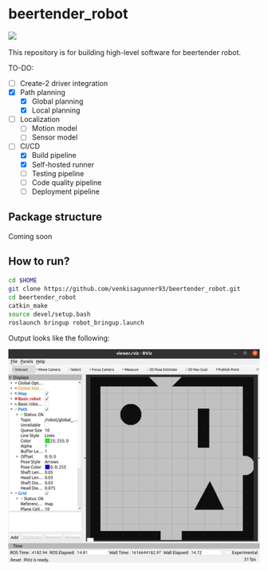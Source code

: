 # beertender_robot 

[![](https://github.com/venkisagunner93/beertender_robot/workflows/CI/badge.svg)](https://github.com/venkisagunner93/beertender_robot/actions)

This repository is for building high-level software for beertender robot.

TO-DO:

- [ ] Create-2 driver integration
- [x] Path planning
    - [x] Global planning
    - [x] Local planning
- [ ] Localization
    - [ ] Motion model
    - [ ] Sensor model
- [ ] CI/CD
    - [x] Build pipeline
    - [x] Self-hosted runner
    - [ ] Testing pipeline
    - [ ] Code quality pipeline
    - [ ] Deployment pipeline 

## Package structure

Coming soon

## How to run?

```sh
cd $HOME
git clone https://github.com/venkisagunner93/beertender_robot.git
cd beertender_robot
catkin_make
source devel/setup.bash
roslaunch bringup robot_bringup.launch
```

Output looks like the following:

![rviz](pics/rviz.png)
